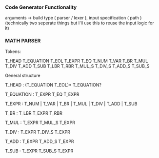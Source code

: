### Code Generator Functionality ####

arguments -> build type ( parser / lexer ), input specification ( path )
(technically two seperate things but I'll use this to reuse the input logic for it)


### MATH PARSER

Tokens:

T_HEAD
T_EQUATION
T_EOL
T_EXPR
T_EQ
T_NUM
T_VAR
T_BR
T_MUL
T_DIV
T_ADD
T_SUB
T_LBR
T_RBR
T_MUL_S
T_DIV_S
T_ADD_S
T_SUB_S

General structure

T_HEAD : (T_EQUATION T_EOL)* T_EQUATION?

T_EQUATION : T_EXPR T_EQ T_EXPR

T_EXPR :  T_NUM   | 
          T_VAR   | 
          T_BR    | 
          T_MUL   | 
          T_DIV   |
          T_ADD   |
          T_SUB

T_BR   :  T_LBR T_EXPR T_RBR

T_MUL  :  T_EXPR T_MUL_S T_EXPR

T_DIV  :  T_EXPR T_DIV_S T_EXPR

T_ADD  :  T_EXPR T_ADD_S T_EXPR

T_SUB  :  T_EXPR T_SUB_S T_EXPR


